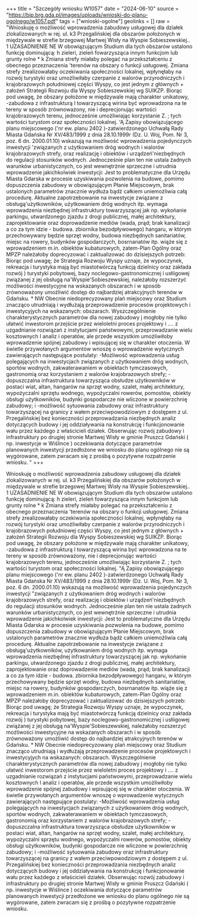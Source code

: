 +++
title = "Szczegóły wniosku W1057"
date = "2024-06-10"
source = "https://bip.brg.gda.pl/images/uploads/wnioski-do-planu-ogolnego/w1057.pdf"
tags = ["wnioski-ogolne"]
geolinks = []
raw = "Wnioskuję o możliwość wprowadzenia zabudowy usługowej dla działek zlokalizowanych w rej. ul. k3 Przegalińskiej dla obszarów położonych w międzywale w strefie brzegowej Martwej Wisły na Wyspie Sobieszewskiej.. 1 UZASADNIENIE NE  W obowiązującym Studium dla tych obszarów ustalono funkcję dominującą: h zieleri, zieleń fowarzysząca innym funkcjom lub grunty rolne * k Zmiana strefy miałaby polegać na przekształceniu z obecnego przeznaczenia  'terenów na obszary o funkcji usługowej. Zmiana strefy zrealizowałaby oczekiwania społeczności lokalnej, wpłynęłaby na rozwój turystyki oraz umożliwiłaby czerpanie z walorów przyrodniczych i krajobrazowych południowej części Wyspy, co jest jednym z głównych + założeń Strategii Rozwoju dla Wyspy Sobieszewskiej wg SUIKZP. Biorąc pod uwagę, że obszary położone w międzywale mają charakter unikatowy, -zabudowa z infrastrukturą I towarzyszącą wirina być wprowadzona na te tereny w sposób zrównoważony, nie i deprecjonując wartości krajobrazowych terenu, jednocześnie umożliwiając korzystanie Z. ; tych wartości turystom oraz społeczności lokalnej. 'Ą Zapisy obowiązującego planu miejscowego ('nr ew. planu 2402 )-zatwierdzonego Uchwałą Rady Miasta Gdańska Nr XV/483/1999 z dnia 28.10.1999r (Dz. U. Woj, Pom. Nr 3,  poz. 6 dn. 2000.01.10) wskazują na możliwość wprowadzenia pojedynczych inwestycji  'związanych z użytkowaniem dróg wodnych i walorów krajobrazowych strefy, oraz realizację i obiektów i urządzeń'niezbędnych do regulacji stosunków wodnych. Jednocześnie plan ten nie ustala żadnych warunków urbanistycznych, co jest wewnętrżnie sprzeczne i utrudnia wprowadzenie jakichkolwiek inwestycji: Jest to problematyczne dla Urzędu Miasta Gdarska w procesie uzyskiwania pozwolenia na budowe, pomimo dopuszczenia zabudowy w obowiązującym Płanie Miejscowym, brak ustalonych parametrów znacznie wydłuża bądż całkiem uniemożliwia całą procedurę. Aktualne zapotrzebowanie na inwestycje związane z obsługą'użytkowników, użytkowaniem dróg wodnych itp. wymaga wprowadzenia niezbędnej infrastruktury towarzyszącej jak np. wykońanie parkingu, utwardzonego zjazdu z drogi publicznej, małej architektury, zaprojektowanie oraz doprowadzenie mediów (wada, prąd; brak kanalizacji a co za tym idzie - budowa. zbiornika bezodpływowego) hangaru, w którym przechowywany  będzie sprzęt wodny, budowa niezbędnych sanitariatów, miejsc na rowery, budynków gospodarczych, bosrnanatów itp. wiąże się z wprowadzeniem m.in. obiektów kubaturowych,  zatem-Plan Ogólny oraz MPZP należałoby doprecyzować i zaktualizować do dzisiejszych potrzeb: Biorąc pod uwagę; że Strategia Rozwoju Wyspy uznaje, że wypoczynek,  rekreacja i turystyka mają być miastotwórczą funkcją dzielnicy oraz zakłada rozwój ) turystyki pobytowej, bazy noclegowo-gastronomicznej i usłiigowej zwiążanej z jej obsługą na'Wyspie'Sobieszewskiej, należałoby rozszerzyć możliwości inwestycyjne na wskazanych obszarach i w sposób zrównoważony umożliwić dostęp do najbardziej  atrakcyjnych terenów w Gdańsku. * NW Obecnie niedoprecyzowany plań miejscowy oraz Studium znacząco utrudniają i wydłużają przeprowadzenie procesów projektowych i inwestycyjych na wskazanych: obszarach. Wyszczególnienie charakterystycznych parametrów dla nowej zabudowy j mogłoby nie tylko ułatwić inwestorom przejście przez wieloletni proces projektowy i .... z  uzgadnianie rozwiązań z instytucjami państwowymi, przeprowadzanie wielu kosztownych I analiz i operatów, ale przede wszystkim umożliwiłoby wprowadzenie spójnej zabudowy i wpisującej się w charakter otoczenia.  W świetle przywołanych argumentów wnoszę o wprowadzenie wytycznych zawierających następujące postulaty:  -Możliwość wprowadzenia usług polegających na inwestycjach związanych z użytkowaniem dróg wodnych, sportów wodnych, zakwaterawaniem w obiektach tymczasowych,  gastronomią oraz korzystaniem z walorów krajobrazowych strefy; -dopuszczalna infrastruktura towarzysząca obsłudze użytkowników w postaci wiat, altan, hangarów na sprzęt wodny, szalet, małej architektury, wypożyczalni sprzętu wodnego, wypożyczalni rowerów, pomostów, obiekty obsługi użytkowników, budynki gospodarcze nie wliczone w powierzchnię zabudowy; i -możliwość sytuowania zabudowy oraz infrastruktury towarzyszącej na granicy z wałem przeciwpowodziowym z dostępem z ul. Przegalińskiej bez konieczności przeprowadzania niezbędnych analiz dotyczących budowy i jej oddziaływania na konstrukcję i funkcjonowanie wału przez każdego z właścicieli działek. Obserwując rozwój zabudowy i infrastruktury po drugiej stronie Martwej Wisły w gminie Pruszcz Gdański ( np. inwestycje w Wiślince ) oczekiwania dotyczące parametrów planowanych inwestycji przedłożone we wniosku do planu ogólnego nie są wygórowane, zatem zwracam się z prośbą o pozytywne rozpatrzenie wniosku. "
+++

Wnioskuję o możliwość wprowadzenia zabudowy usługowej dla działek zlokalizowanych w rej. ul. k3
Przegalińskiej dla obszarów położonych w międzywale w strefie brzegowej Martwej Wisły na Wyspie Sobieszewskiej.. 1
UZASADNIENIE NE 
W obowiązującym Studium dla tych obszarów ustalono funkcję dominującą: h
zieleri, zieleń fowarzysząca innym funkcjom lub grunty rolne * k
Zmiana strefy miałaby polegać na przekształceniu z obecnego przeznaczenia 
'terenów na obszary o funkcji usługowej. Zmiana strefy zrealizowałaby oczekiwania
społeczności lokalnej, wpłynęłaby na rozwój turystyki oraz umożliwiłaby czerpanie z walorów
przyrodniczych i krajobrazowych południowej części Wyspy, co jest jednym z głównych +
założeń Strategii Rozwoju dla Wyspy Sobieszewskiej wg SUIKZP. Biorąc pod uwagę, że
obszary położone w międzywale mają charakter unikatowy, -zabudowa z infrastrukturą I
towarzyszącą wirina być wprowadzona na te tereny w sposób zrównoważony, nie i
deprecjonując wartości krajobrazowych terenu, jednocześnie umożliwiając korzystanie Z. ;
tych wartości turystom oraz społeczności lokalnej. "Ą
Zapisy obowiązującego planu miejscowego ('nr ew. planu 2402 )-zatwierdzonego
Uchwałą Rady Miasta Gdańska Nr XV/483/1999 z dnia 28.10.1999r (Dz. U. Woj, Pom. Nr 3, 
poz. 6 dn. 2000.01.10) wskazują na możliwość wprowadzenia pojedynczych inwestycji 
"związanych z użytkowaniem dróg wodnych i walorów krajobrazowych strefy, oraz realizację i
obiektów i urządzeń'niezbędnych do regulacji stosunków wodnych. Jednocześnie plan ten
nie ustala żadnych warunków urbanistycznych, co jest wewnętrżnie sprzeczne i utrudnia
wprowadzenie jakichkolwiek inwestycji: Jest to problematyczne dla Urzędu Miasta Gdarska
w procesie uzyskiwania pozwolenia na budowe, pomimo dopuszczenia zabudowy w
obowiązującym Płanie Miejscowym, brak ustalonych parametrów znacznie wydłuża bądż
całkiem uniemożliwia całą procedurę.
Aktualne zapotrzebowanie na inwestycje związane z obsługą'użytkowników,
użytkowaniem dróg wodnych itp. wymaga wprowadzenia niezbędnej infrastruktury
towarzyszącej jak np. wykońanie parkingu, utwardzonego zjazdu z drogi publicznej, małej
architektury, zaprojektowanie oraz doprowadzenie mediów (wada, prąd; brak kanalizacji a co
za tym idzie - budowa. zbiornika bezodpływowego) hangaru, w którym przechowywany 
będzie sprzęt wodny, budowa niezbędnych sanitariatów, miejsc na rowery, budynków
gospodarczych, bosrnanatów itp. wiąże się z wprowadzeniem m.in. obiektów kubaturowych, 
zatem-Plan Ogólny oraz MPZP należałoby doprecyzować i zaktualizować do dzisiejszych
potrzeb: Biorąc pod uwagę; że Strategia Rozwoju Wyspy uznaje, że wypoczynek, 
rekreacja i turystyka mają być miastotwórczą funkcją dzielnicy oraz zakłada rozwój )
turystyki pobytowej, bazy noclegowo-gastronomicznej i usłiigowej zwiążanej z jej
obsługą na'Wyspie'Sobieszewskiej, należałoby rozszerzyć możliwości inwestycyjne na
wskazanych obszarach i w sposób zrównoważony umożliwić dostęp do najbardziej 
atrakcyjnych terenów w Gdańsku. * NW
Obecnie niedoprecyzowany plań miejscowy oraz Studium znacząco utrudniają i
wydłużają przeprowadzenie procesów projektowych i inwestycyjych na wskazanych:
obszarach. Wyszczególnienie charakterystycznych parametrów dla nowej zabudowy j
mogłoby nie tylko ułatwić inwestorom przejście przez wieloletni proces projektowy i .... z 
uzgadnianie rozwiązań z instytucjami państwowymi, przeprowadzanie wielu kosztownych I
analiz i operatów, ale przede wszystkim umożliwiłoby wprowadzenie spójnej zabudowy i
wpisującej się w charakter otoczenia. 
W świetle przywołanych argumentów wnoszę o wprowadzenie wytycznych
zawierających następujące postulaty: 
-Możliwość wprowadzenia usług polegających na inwestycjach związanych z użytkowaniem
dróg wodnych, sportów wodnych, zakwaterawaniem w obiektach tymczasowych, 
gastronomią oraz korzystaniem z walorów krajobrazowych strefy;
-dopuszczalna infrastruktura towarzysząca obsłudze użytkowników w postaci wiat, altan,
hangarów na sprzęt wodny, szalet, małej architektury, wypożyczalni sprzętu wodnego,
wypożyczalni rowerów, pomostów, obiekty obsługi użytkowników, budynki gospodarcze nie
wliczone w powierzchnię zabudowy; i
-możliwość sytuowania zabudowy oraz infrastruktury towarzyszącej na granicy z wałem
przeciwpowodziowym z dostępem z ul. Przegalińskiej bez konieczności przeprowadzania
niezbędnych analiz dotyczących budowy i jej oddziaływania na konstrukcję i
funkcjonowanie wału przez każdego z właścicieli działek.
Obserwując rozwój zabudowy i infrastruktury po drugiej stronie Martwej Wisły w
gminie Pruszcz Gdański ( np. inwestycje w Wiślince ) oczekiwania dotyczące parametrów
planowanych inwestycji przedłożone we wniosku do planu ogólnego nie są wygórowane,
zatem zwracam się z prośbą o pozytywne rozpatrzenie wniosku.



